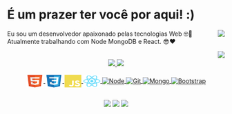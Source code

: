 # É um prazer ter você por aqui! :)

<img src="https://github.com/seanprashad/slackmoji/blob/d10c992536b7064349eac53e1e3af76abebf24b3/emoji/llamas/llama-awesome-gif.gif" align="right">

<p>
Eu sou um desenvolvedor apaixonado pelas tecnologias Web 🤓🚀<br>
Atualmente trabalhando com Node MongoDB e React. 😎❤
<p>
<div align="right">
    <img src="https://komarev.com/ghpvc/?username=Jonnathaxd&label=Visualizações+no+perfil&color=blueviolet" width="200px">
</div>

<div align="center">
  <a href="https://github.com/Jonnathaxd">
  <img width="40%" src="https://github-readme-stats.vercel.app/api?username=Jonnathaxd&show_icons=true&theme=midnight-purple&include_all_commits=true&count_private=true"/>
  <img width="30%" src="https://github-readme-stats.vercel.app/api/top-langs/?username=Jonnathaxd&layout=compact&langs_count=7&theme=midnight-purple"/>
</div>
<div style="display: inline_block" align="center"><br>
   <img align="center" alt="HTML" height="30" width="40" src="https://raw.githubusercontent.com/devicons/devicon/master/icons/html5/html5-original.svg">
  <img align="center" alt="CSS" height="30" width="40" src="https://raw.githubusercontent.com/devicons/devicon/master/icons/css3/css3-original.svg">
  <img align="center" alt="Js" height="30" width="40" src="https://raw.githubusercontent.com/devicons/devicon/master/icons/javascript/javascript-plain.svg">
  <img align="center" alt="React" height="30" width="40" src="https://raw.githubusercontent.com/devicons/devicon/master/icons/react/react-original.svg">
  <img align="center" alt="Node" height="30" width="40"src="https://cdn.jsdelivr.net/gh/devicons/devicon/icons/nodejs/nodejs-original.svg" />
  <img align="center" alt="Git" height="30" width="40"src="https://cdn.jsdelivr.net/gh/devicons/devicon/icons/git/git-original.svg" />
  <img align="center" alt="Mongo" height="30" width="40"src="https://cdn.jsdelivr.net/gh/devicons/devicon/icons/mongodb/mongodb-original-wordmark.svg" />
  <img align="center" alt="Bootstrap" height="30" width="40"src="https://cdn.jsdelivr.net/gh/devicons/devicon/icons/bootstrap/bootstrap-plain.svg" />
</div>
  
  ##
 
<div align="center">

<a href="https://www.instagram.com/jonnathacorreia/" target="_blank"><img src="https://img.shields.io/badge/-Instagram-%23E4405F?style=for-the-badge&logo=instagram&logoColor=white" target="_blank"></a>
<a href = "mailto:geova_jonnatha@hotmail.com"><img src="https://img.shields.io/badge/-Gmail-%23333?style=for-the-badge&logo=gmail&logoColor=white" target="_blank"></a>
<a href="https://www.linkedin.com/in/geova-jonnatha-b7ba08188/" target="_blank"><img src="https://img.shields.io/badge/-LinkedIn-%230077B5?style=for-the-badge&logo=linkedin&logoColor=white" target="_blank"></a>

</div>




<!--
**Jonnathaxd/Jonnathaxd** is a ✨ _special_ ✨ repository because its `README.md` (this file) appears on your GitHub profile.

Here are some ideas to get you started:

- 🔭 I’m currently working on ...
- 🌱 I’m currently learning ...
- 👯 I’m looking to collaborate on ...
- 🔭 I’m currently working on ...
- 🤔 I’m looking for help with ...
- 💬 Ask me about ...
- 📫 How to reach me: ...
- 😄 Pronouns: ...
- ⚡ Fun fact: ...
-->
